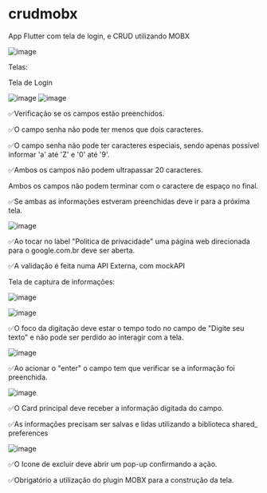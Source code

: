 # crudmobx


App Flutter com tela de login, e CRUD utilizando MOBX

![image](https://github.com/mabi00/flutter-crudmobx/assets/86784908/3f7abc91-3e7d-4f88-abe5-fb8e689085d3)

Telas:

Tela de Login

![image](https://github.com/mabi00/flutter-crudmobx/assets/86784908/d2ba4911-28b1-4ec8-bdd5-f43fc22763bd)
![image](https://github.com/mabi00/flutter-crudmobx/assets/86784908/39794525-36cb-4f3a-a51d-6094b952cea1)

✅Verificação se os campos estão preenchidos.

✅O campo senha não pode ter menos que dois caracteres.

✅O campo senha não pode ter caracteres especiais, sendo apenas possível
informar 'a' até 'Z' e '0' até '9'.

✅Ambos os campos não podem ultrapassar 20 caracteres.

Ambos os campos não podem terminar com o caractere de espaço no final.

✅Se ambas as informações estveram preenchidas deve ir para a próxima tela.

![image](https://github.com/mabi00/flutter-crudmobx/assets/86784908/a231eb18-6657-4bbe-90e5-69d31a5924f1)

✅Ao tocar no label "Politica de privacidade" uma página web direcionada para o
google.com.br deve ser aberta.


✅A validação é feita numa API Externa, com mockAPI


Tela de captura de informações:


![image](https://github.com/mabi00/flutter-crudmobx/assets/86784908/763b33b3-7fd2-4f0a-9986-7915bd927bcf)


![image](https://github.com/mabi00/flutter-crudmobx/assets/86784908/01b4e064-5166-4ec1-8101-f4ced7eaf73a)


✅O foco da digitação deve estar o tempo todo no campo de "Digite seu texto" e não pode
ser perdido ao interagir com a tela.


![image](https://github.com/mabi00/flutter-crudmobx/assets/86784908/3d5a780d-a801-47e7-ad5d-d2855f51ec64)

✅Ao acionar o "enter" o campo tem que verificar se a informação foi preenchida.

![image](https://github.com/mabi00/flutter-crudmobx/assets/86784908/3f31c805-c48f-4134-a7cd-1de5604837f5)

✅O Card principal deve receber a informação digitada do campo.

✅As informações precisam ser salvas e lidas utilizando a biblioteca shared_ preferences

![image](https://github.com/mabi00/flutter-crudmobx/assets/86784908/5e896403-2c85-46f4-a105-219ff41c553a)

✅O Icone de excluir deve abrir um pop-up confirmando a ação.

✅Obrigatório a utilização do plugin MOBX para a construção da tela.
